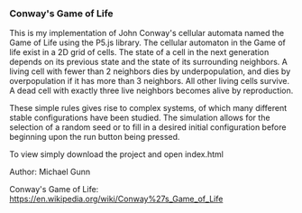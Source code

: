 ### Conway's Game of Life

This is my implementation of John Conway's cellular automata named the Game of Life using the P5.js library. The cellular automaton in the Game of life exist in a 2D grid of cells. The state of a cell in the next generation depends on its previous state and the state of its surrounding neighbors. A living cell with fewer than 2 neighbors dies by underpopulation, and dies by overpopulation if it has more than 3 neighbors. All other living cells survive. A dead cell with exactly three live neighbors becomes alive by reproduction. 

These simple rules gives rise to complex systems, of which many different stable configurations have been studied. The simulation allows for the selection of a random seed or to fill in a desired initial configuration before beginning upon the run button being pressed. 

To view simply download the project and open index.html

Author: Michael Gunn

Conway's Game of Life: https://en.wikipedia.org/wiki/Conway%27s_Game_of_Life
